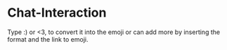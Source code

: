 # Chat-Interaction
Type :) or &lt;3, to convert it into the emoji or can add more by inserting the format and the link to emoji.
